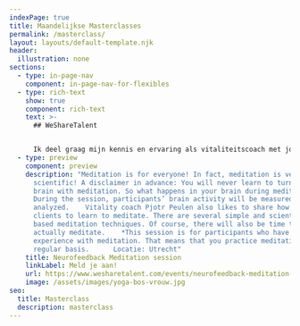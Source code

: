```yaml
---
indexPage: true
title: Maandelijkse Masterclasses
permalink: /masterclass/
layout: layouts/default-template.njk
header:
  illustration: none
sections:
  - type: in-page-nav
    component: in-page-nav-for-flexibles
  - type: rich-text
    show: true
    component: rich-text
    text: >-
      ## WeShareTalent


      Ik deel graag mijn kennis en ervaring als vitaliteitscoach met jou. Hopelijk helpt het jou om je energieker, gezonder en gelukkiger te gaan voelen. In samenwerking met WeShareTalent geef ik een aantal gratis masterclasses. Hieronder vind je een overzicht met de aankomende masterclasses. Je kan je vervolgens gratis aanmelden via de website van WeShareTalent. Sommige masterclasses zijn fysiek én andere digitaal. De meeste zijn toegankelijk voor internationale deelnemers, dus zal de voertaal Engels zijn. Zie ik je snel?
  - type: preview
    component: preview
    description: "Meditation is for everyone! In fact, meditation is very
      scientific! A disclaimer in advance: You will never learn to turn off your
      brain with meditation. So what happens in your brain during meditation?
      During the session, participants’ brain activity will be measured and
      analyzed.  ​  Vitality coach Pjotr Peulen also likes to share how he helps
      clients to learn to meditate. There are several simple and scientifically
      based meditation techniques. Of course, there will also be time to
      actually meditate.  ​  *This session is for participants who have
      experience with meditation. That means that you practice meditation on a
      regular basis.    ​  Locatie: Utrecht"
    title: Neurofeedback Meditation session
    linkLabel: Meld je aan!
    url: https://www.wesharetalent.com/events/neurofeedback-meditation-session-by-phantus/
    image: /assets/images/yoga-bos-vrouw.jpg
seo:
  title: Masterclass
  description: masterclass
---
```

